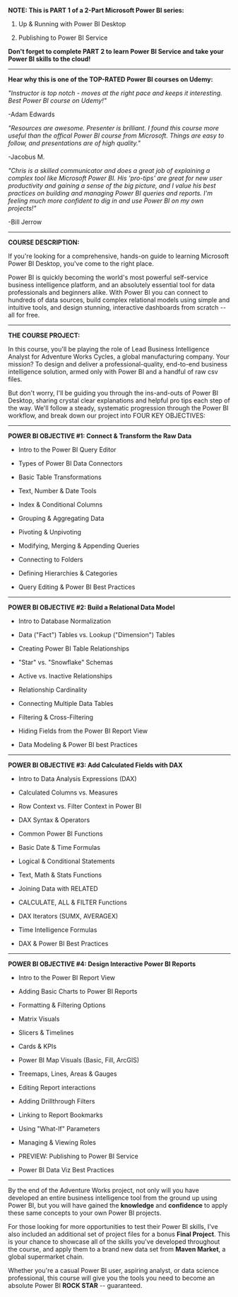 **NOTE: This is PART 1 of a 2-Part Microsoft Power BI series:**

  1. Up & Running with Power BI Desktop

  2. Publishing to Power BI Service

**Don't forget to complete PART 2 to learn Power BI Service and take your Power BI skills to the cloud!**

__________

**Hear why this is one of the TOP-RATED Power BI courses on Udemy:**

*"Instructor is top notch - moves at the right pace and keeps it interesting. Best Power BI course on Udemy!"*

-Adam Edwards

*"Resources are awesome. Presenter is brilliant. I found this course more useful than the offical Power BI course from Microsoft. Things are easy to follow, and presentations are of high quality."*

-Jacobus M.

*"Chris is a skilled communicator and does a great job of explaining a complex tool like Microsoft Power BI. His 'pro-tips' are great for new user productivity and gaining a sense of the big picture, and I value his best practices on building and managing Power BI queries and reports. I'm feeling much more confident to dig in and use Power BI on my own projects!"*

-Bill Jerrow

__________

**COURSE DESCRIPTION:**

If you're looking for a comprehensive, hands-on guide to learning Microsoft Power BI Desktop, you've come to the right place.

Power BI is quickly becoming the world's most powerful self-service business intelligence platform, and an absolutely essential tool for data professionals and beginners alike. With Power BI you can connect to hundreds of data sources, build complex relational models using simple and intuitive tools, and design stunning, interactive dashboards from scratch -- all for free.

__________

**THE COURSE PROJECT:**

In this course, you'll be playing the role of Lead Business Intelligence Analyst for Adventure Works Cycles, a global manufacturing company. Your mission? To design and deliver a professional-quality, end-to-end business intelligence solution, armed only with Power BI and a handful of raw csv files.

But don't worry, I'll be guiding you through the ins-and-outs of Power BI Desktop, sharing crystal clear explanations and helpful pro tips each step of the way. We'll follow a steady, systematic progression through the Power BI workflow, and break down our project into FOUR KEY OBJECTIVES:

__________

**POWER BI OBJECTIVE #1: Connect & Transform the Raw Data**

 * Intro to the Power BI Query Editor

 * Types of Power BI Data Connectors

 * Basic Table Transformations

 * Text, Number & Date Tools

 * Index & Conditional Columns

 * Grouping & Aggregating Data

 * Pivoting & Unpivoting

 * Modifying, Merging & Appending Queries

 * Connecting to Folders

 * Defining Hierarchies & Categories

 * Query Editing & Power BI Best Practices

__________

**POWER BI OBJECTIVE #2: Build a Relational Data Model**

 * Intro to Database Normalization

 * Data ("Fact") Tables vs. Lookup ("Dimension") Tables

 * Creating Power BI Table Relationships

 * "Star" vs. "Snowflake" Schemas

 * Active vs. Inactive Relationships

 * Relationship Cardinality

 * Connecting Multiple Data Tables

 * Filtering & Cross-Filtering

 * Hiding Fields from the Power BI Report View

 * Data Modeling & Power BI best Practices

__________

**POWER BI OBJECTIVE #3: Add Calculated Fields with DAX**

 * Intro to Data Analysis Expressions (DAX)

 * Calculated Columns vs. Measures

 * Row Context vs. Filter Context in Power BI

 * DAX Syntax & Operators

 * Common Power BI Functions

 * Basic Date & Time Formulas

 * Logical & Conditional Statements

 * Text, Math & Stats Functions

 * Joining Data with RELATED

 * CALCULATE, ALL & FILTER Functions

 * DAX Iterators (SUMX, AVERAGEX)

 * Time Intelligence Formulas

 * DAX & Power BI Best Practices

__________

**POWER BI OBJECTIVE #4: Design Interactive Power BI Reports**

 * Intro to the Power BI Report View

 * Adding Basic Charts to Power BI Reports

 * Formatting & Filtering Options

 * Matrix Visuals

 * Slicers & Timelines

 * Cards & KPIs

 * Power BI Map Visuals (Basic, Fill, ArcGIS)

 * Treemaps, Lines, Areas & Gauges

 * Editing Report interactions

 * Adding Drillthrough Filters

 * Linking to Report Bookmarks

 * Using "What-If" Parameters

 * Managing & Viewing Roles

 * PREVIEW: Publishing to Power BI Service

 * Power BI Data Viz Best Practices

__________

By the end of the Adventure Works project, not only will you have developed an entire business intelligence tool from the ground up using Power BI, but you will have gained the **knowledge** and **confidence** to apply these same concepts to your own Power BI projects.

For those looking for more opportunities to test their Power BI skills, I've also included an additional set of project files for a bonus **Final Project**. This is your chance to showcase all of the skills you've developed throughout the course, and apply them to a brand new data set from **Maven Market**, a global supermarket chain.

Whether you're a casual Power BI user, aspiring analyst, or data science professional, this course will give you the tools you need to become an absolute Power BI **ROCK STAR** -- guaranteed.


